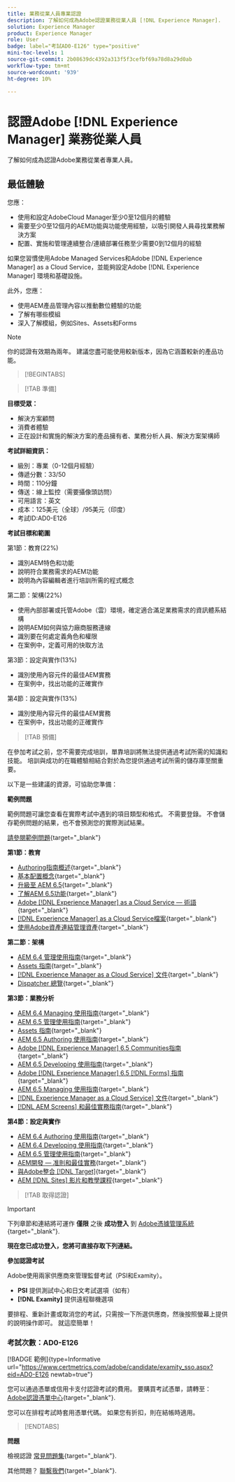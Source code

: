 ```yaml
---
title: 業務從業人員專業認證
description: 了解如何成為Adobe認證業務從業人員 [!DNL Experience Manager].
solution: Experience Manager
product: Experience Manager
role: User
badge: label="考試AD0-E126" type="positive"
mini-toc-levels: 1
source-git-commit: 2b08639dc4392a313f5f3cefbf69a78d8a29d0ab
workflow-type: tm+mt
source-wordcount: '939'
ht-degree: 10%

---
```


# 認證Adobe [!DNL Experience Manager] 業務從業人員

了解如何成為認證Adobe業務從業者專業人員。

## 最低體驗

您應：

* 使用和設定AdobeCloud Manager至少0至12個月的體驗
* 需要至少0至12個月的AEM功能與功能使用經驗，以吸引開發人員尋找業務解決方案
* 配置、實施和管理連續整合/連續部署任務至少需要0到12個月的經驗

如果您習慣使用Adobe Managed Services和Adobe [!DNL Experience Manager] as a Cloud Service，並能夠設定Adobe [!DNL Experience Manager] 環境和基礎設施。

此外，您應：

* 使用AEM產品管理內容以推動數位體驗的功能
* 了解有哪些模組
* 深入了解模組，例如Sites、Assets和Forms

>[!NOTE]
>
>你的認證有效期為兩年。 建議您盡可能使用較新版本，因為它涵蓋較新的產品功能。

>[!BEGINTABS]

>[!TAB 準備]

**目標受眾：**

* 解決方案顧問
* 消費者體驗
* 正在設計和實施的解決方案的產品擁有者、業務分析人員、解決方案架構師

**考試詳細資訊：**

* 級別：專業（0-12個月經驗）
* 傳遞分數：33/50
* 時間：110分鐘
* 傳送：線上監控（需要攝像頭訪問）
* 可用語言：英文
* 成本：125美元（全球）/95美元（印度）
* 考試ID:AD0-E126

**考試目標和範圍**

第1節：教育(22%)

* 識別AEM特色和功能
* 說明符合業務需求的AEM功能
* 說明為內容編輯者進行培訓所需的程式概念

第二節：架構(22%)

* 使用內部部署或托管Adobe（雲）環境，確定適合滿足業務需求的資訊體系結構
* 說明AEM如何與協力廠商服務連線
* 識別要在何處定義角色和權限
* 在案例中，定義可用的快取方法

第3節：設定與實作(13%)

* 識別使用內容元件的最佳AEM實務
* 在案例中，找出功能的正確實作

第4節：設定與實作(13%)

* 識別使用內容元件的最佳AEM實務
* 在案例中，找出功能的正確實作

>[!TAB 預備]

在參加考試之前，您不需要完成培訓，單靠培訓將無法提供通過考試所需的知識和技能。 培訓與成功的在職體驗相結合對於為您提供通過考試所需的儲存庫至關重要。

以下是一些建議的資源，可協助您準備：

**範例問題**

範例問題可讓您查看在實際考試中遇到的項目類型和格式。 不需要登錄。 不會儲存範例問題的結果，也不會預測您的實際測試結果。

[請參閱範例問題](https://scorpion.caveon.com/launchpad/ad0-e126-adobe-experience-manager-business-practitioner-professional-copy-ddww4w){target="_blank"}

**第1節：教育**

* [Authoring指南概述](https://experienceleague.adobe.com/docs/experience-manager-65/authoring/home.html?lang=en){target="_blank"}
* [基本配置概念](https://experienceleague.adobe.com/docs/experience-manager-65/deploying/configuring/configuring.html?lang=en){target="_blank"}
* [升級至 AEM 6.5](https://experienceleague.adobe.com/docs/experience-manager-65/deploying/upgrading/upgrade.html?lang=en){target="_blank"}
* [了解AEM 6.5功能](https://experienceleague.adobe.com/docs/experience-manager-65/user-guide/troubleshooting/learn.html?lang=en){target="_blank"}
* [Adobe [!DNL Experience Manager] as a Cloud Service — 術語](https://experienceleague.adobe.com/docs/experience-manager-cloud-service/overview/terminology.html?lang=en){target="_blank"}
* [[!DNL Experience Manager] as a Cloud Service檔案](https://experienceleague.adobe.com/docs/experience-manager-cloud-service/content/home.html?lang=zh-Hant){target="_blank"}
* [使用Adobe資產連結管理資產](https://helpx.adobe.com/tw/enterprise/using/manage-assets-using-adobe-asset-link.html){target="_blank"}

**第二節：架構**

* [AEM 6.4 管理使用指南](https://experienceleague.adobe.com/docs/experience-manager-64/administering/home.html?lang=en){target="_blank"}
* [Assets 指南](https://experienceleague.adobe.com/docs/experience-manager-64/assets/home.html?lang=en){target="_blank"}
* [[!DNL Experience Manager as a Cloud Service] 文件](https://experienceleague.adobe.com/docs/experience-manager-cloud-service/content/home.html?lang=zh-Hant){target="_blank"}
* [Dispatcher 總覽](https://experienceleague.adobe.com/docs/experience-manager-dispatcher/using/dispatcher.html?lang=en){target="_blank"}

**第3節：業務分析**

* [AEM 6.4 Managing 使用指南](https://experienceleague.adobe.com/docs/experience-manager-64/managing/home.html?lang=en){target="_blank"}
* [AEM 6.5 管理使用指南](https://experienceleague.adobe.com/docs/experience-manager-65/administering/home.html?lang=en){target="_blank"}
* [Assets 指南](https://experienceleague.adobe.com/docs/experience-manager-64/assets/home.html?lang=en){target="_blank"}
* [AEM 6.5 Authoring 使用指南](https://experienceleague.adobe.com/docs/experience-manager-65/authoring/home.html?lang=en){target="_blank"}
* [Adobe [!DNL Experience Manager] 6.5 Communities指南](https://experienceleague.adobe.com/docs/experience-manager-65/communities/home.html?lang=en){target="_blank"}
* [AEM 6.5 Developing 使用指南](https://experienceleague.adobe.com/docs/experience-manager-65/developing/home.html?lang=en){target="_blank"}
* [Adobe [!DNL Experience Manager] 6.5 [!DNL Forms] 指南](https://experienceleague.adobe.com/docs/experience-manager-65/forms/home.html?lang=en){target="_blank"}
* [AEM 6.5 Managing 使用指南](https://experienceleague.adobe.com/docs/experience-manager-65/managing/home.html?lang=en){target="_blank"}
* [[!DNL Experience Manager as a Cloud Service] 文件](https://experienceleague.adobe.com/docs/experience-manager-cloud-service/content/home.html?lang=zh-Hant){target="_blank"}
* [[!DNL AEM Screens] 和最佳實務指南](https://experienceleague.adobe.com/docs/experience-manager-screens/using/about-guide.html?lang=en){target="_blank"}

**第4節：設定與實作**

* [AEM 6.4 Authoring 使用指南](https://experienceleague.adobe.com/docs/experience-manager-64/authoring/home.html?lang=en){target="_blank"}
* [AEM 6.4 Developing 使用指南](https://experienceleague.adobe.com/docs/experience-manager-64/developing/home.html?lang=en){target="_blank"}
* [AEM 6.5 管理使用指南](https://experienceleague.adobe.com/docs/experience-manager-65/administering/home.html?lang=en){target="_blank"}
* [AEM開發 — 准則和最佳實務](https://experienceleague.adobe.com/docs/experience-manager-65/developing/introduction/dev-guidelines-bestpractices.html?lang=en){target="_blank"}
* [與Adobe整合 [!DNL Target]](https://experienceleague.adobe.com/docs/experience-manager-cloud-service/sites/integrations/integrating-adobe-target.html?lang=en){target="_blank"}
* [AEM [!DNL Sites] 影片和教學課程](https://experienceleague.adobe.com/docs/experience-manager-learn/sites/overview.html?lang=en){target="_blank"}

>[!TAB 取得認證]

>[!IMPORTANT]
>
>下列章節和連結將可運作 **僅限**  之後 **成功登入** 到 [Adobe憑據管理系統](http://www.certmetrics.com/adobe){target="_blank"}.

**現在您已成功登入，您將可直接存取下列連結。**

**參加認證考試**

Adobe使用兩家供應商來管理監督考試（PSI和Examity）。

* **PSI** 提供測試中心和日文考試選項（如有）
* **[!DNL Examity]** 提供遠程聯機選項

要排程、重新計畫或取消您的考試，只需按一下所選供應商，然後按照螢幕上提供的說明操作即可。 就這麼簡單！

### 考試次數：AD0-E126

[!BADGE 範例]{type=Informative url="https://www.certmetrics.com/adobe/candidate/examity_sso.aspx?eid=AD0-E126 newtab=true"}

您可以通過憑單或信用卡支付認證考試的費用。 要購買考試憑單，請轉至： [Adobe認證憑單中心](https://market.xvoucher.com/adobe/global){target="_blank"}.

您可以在排程考試時套用憑單代碼。 如果您有折扣，則在結帳時適用。

>[!ENDTABS]

**問題**

檢視認證 [常見問題集](https://experienceleague.adobe.com/docs/certification/certification/faq.html?lang=en){target="_blank"}.

其他問題？ [聯繫我們](mailto:certif@adobe.com){target="_blank"}.
